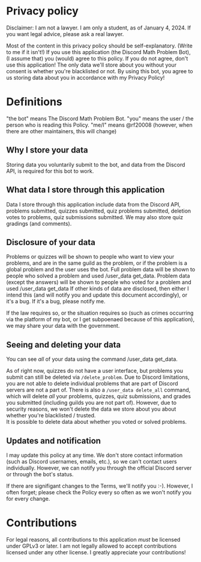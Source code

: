 # Privacy policy
Disclaimer: I am not a lawyer. I am only a student, as of January 4, 2024. If you want legal advice, please ask a real lawyer.

Most of the content in this privacy policy should be self-explanatory. (Write to me if it isn't!)
If you use this application (the Discord Math Problem Bot), (I assume that) you (would) agree to this policy. If you do not agree, don't use this application! The only data we'll store about you without your consent is whether you're blacklisted or not. By using this bot, you agree to us storing data about you in accordance with my Privacy Policy!

# Definitions
"the bot" means The Discord Math Problem Bot.
"you" means the user / the person who is reading this Policy.
"me/I" means @rf20008 (however, when there are other maintainers, this will change)


## Why I store your data

Storing data you voluntarily submit to the bot, and data from the Discord API, is required for this bot to work.

## What data I store through this application

Data I store through this application include data from the Discord API, problems submitted, quizzes submitted, quiz problems submitted, deletion votes to problems, quiz submissions submitted. We may also store quiz gradings (and comments). 

## Disclosure of your data

Problems or quizzes will be shown to people who want to view your problems, and are in the same guild as the problem, or if the problem is a global problem and the user uses the bot.
Full problem data will be shown to people who solved a problem and used /user_data get_data.
Problem data (except the answers) will be shown to people who voted for a problem and used /user_data get_data
If other kinds of data are disclosed, then either I intend this (and will notify you and update this document accordingly), or it's a bug. If it's a bug, please notify me.

If the law requires so, or the situation requires so (such as crimes occurring via the platform of my bot, or I get subpoenaed because of this application), we may share your data with the government.

## Seeing and deleting your data

You can see *all* of your data using the command /user_data get_data.

As of right now, quizzes do not have a user interface, but problems you submit can still be deleted via ``/delete_problem``. 
Due to Discord limitations, you are not able to delete individual problems that are part of Discord servers are not a part of. 
There is also a ``/user_data delete_all`` command, which will delete *all* your problems, quizzes, quiz submissions, and grades you submitted (including guilds you are not part of). 
However, due to security reasons, we won't delete the data we store about you about whether you're blacklisted / trusted.  
It is possible to delete data about whether you voted or solved problems.

## Updates and notification

I may update this policy at any time. We don't store contact information (such as Discord usernames, emails, etc.), so we can't contact users individually. However, we can notify you through the official Discord server or through the bot's status.

If there are signifigant changes to the Terms, we'll notify you :-). However, I often forget; please check the Policy every so often as we won't notify you for every change.
# Contributions

For legal reasons, all contributions to this application *must* be licensed under GPLv3 or later. I am not legally allowed to accept contributions licensed under any other license. I greatly appreciate your contributions!

